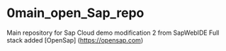 # 0main_open_Sap_repo
Main repository for Sap Cloud demo
modification 2 from SapWebIDE Full stack 
added [OpenSap] (https://opensap.com)
